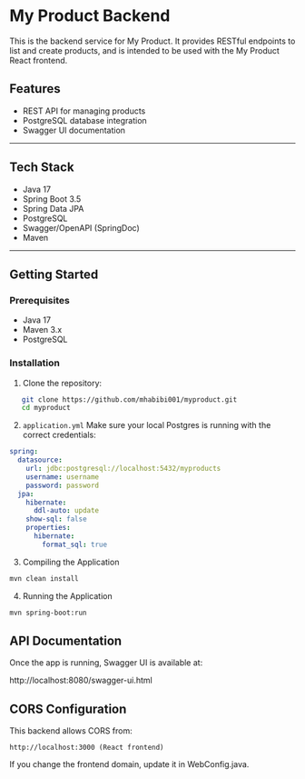 # My Product Backend
This is the backend service for My Product. It provides RESTful endpoints to list and create products, and is intended 
to be used with the My Product React frontend.

## Features

- REST API for managing products
- PostgreSQL database integration
- Swagger UI documentation

---

## Tech Stack

- Java 17
- Spring Boot 3.5
- Spring Data JPA
- PostgreSQL
- Swagger/OpenAPI (SpringDoc)
- Maven

---

## Getting Started

### Prerequisites
- Java 17
- Maven 3.x
- PostgreSQL

### Installation

1. Clone the repository:
```bash
   git clone https://github.com/mhabibi001/myproduct.git
   cd myproduct
```

2. `application.yml`
Make sure your local Postgres is running with the correct credentials:

```yaml
spring:
  datasource:
    url: jdbc:postgresql://localhost:5432/myproducts
    username: username
    password: password
  jpa:
    hibernate:
      ddl-auto: update
    show-sql: false
    properties:
      hibernate:
        format_sql: true
```

3. Compiling the Application
```bash
mvn clean install
```

4. Running the Application
```bash
mvn spring-boot:run
```

## API Documentation
Once the app is running, Swagger UI is available at:

http://localhost:8080/swagger-ui.html

## CORS Configuration
This backend allows CORS from:

`http://localhost:3000 (React frontend)`

If you change the frontend domain, update it in WebConfig.java.

